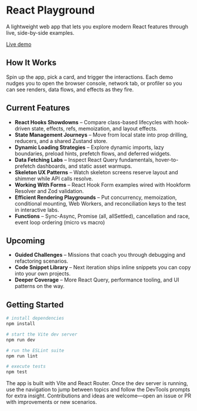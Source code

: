 # React Playground

A lightweight web app that lets you explore modern React features through live, side-by-side examples.

[Live demo](https://sg-react-explorer.netlify.app/)

## How It Works

Spin up the app, pick a card, and trigger the interactions. Each demo nudges you to open the browser console, network tab, or profiler so you can see renders, data flows, and effects as they fire.

## Current Features

- **React Hooks Showdowns** – Compare class-based lifecycles with hook-driven state, effects, refs, memoization, and layout effects.
- **State Management Journeys** – Move from local state into prop drilling, reducers, and a shared Zustand store.
- **Dynamic Loading Strategies** – Explore dynamic imports, lazy boundaries, preload hints, prefetch flows, and deferred widgets.
- **Data Fetching Labs** – Inspect React Query fundamentals, hover-to-prefetch dashboards, and static asset warmups.
- **Skeleton UX Patterns** – Watch skeleton screens reserve layout and shimmer while API calls resolve.
- **Working With Forms** – React Hook Form examples wired with Hookform Resolver and Zod validation.
- **Efficient Rendering Playgrounds** – Put concurrency, memoization, conditional mounting, Web Workers, and reconciliation keys to the test in interactive labs.
- **Functions** – Sync-Async, Promise (all, allSettled), cancellation and race, event loop ordering (micro vs macro)

## Upcoming

- **Guided Challenges** – Missions that coach you through debugging and refactoring scenarios.
- **Code Snippet Library** – Next iteration ships inline snippets you can copy into your own projects.
- **Deeper Coverage** – More React Query, performance tooling, and UI patterns on the way.

## Getting Started

```bash
# install dependencies
npm install

# start the Vite dev server
npm run dev

# run the ESLint suite
npm run lint

# execute tests
npm test
```

The app is built with Vite and React Router. Once the dev server is running, use the navigation to jump between topics and follow the DevTools prompts for extra insight. Contributions and ideas are welcome—open an issue or PR with improvements or new scenarios.
